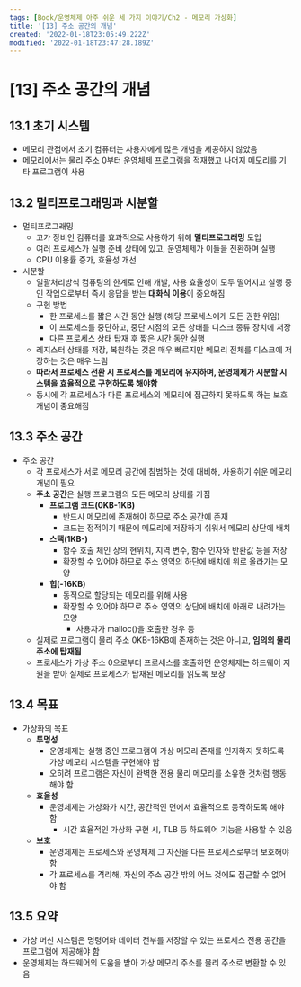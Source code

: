 ```yaml
---
tags: [Book/운영체제 아주 쉬운 세 가지 이야기/Ch2 - 메모리 가상화]
title: '[13] 주소 공간의 개념'
created: '2022-01-18T23:05:49.222Z'
modified: '2022-01-18T23:47:28.189Z'
---
```


# [13] 주소 공간의 개념

## 13.1 초기 시스템

- 메모리 관점에서 초기 컴퓨터는 사용자에게 많은 개념을 제공하지 않았음
- 메모리에서는 물리 주소 0부터 운영체제 프로그램을 적재했고 나머지 메모리를 기타 프로그램이 사용

## 13.2 멀티프로그래밍과 시분할

- 멀티프로그래밍
  - 고가 장비인 컴퓨터를 효과적으로 사용하기 위해 **멀티프로그래밍** 도입
  - 여러 프로세스가 실행 준비 상태에 있고, 운영체제가 이들을 전환하며 실행
  - CPU 이용률 증가, 효율성 개선
- 시분할
  - 일괄처리방식 컴퓨팅의 한계로 인해 개발, 사용 효율성이 모두 떨어지고 실행 중인 작업으로부터 즉시 응답을 받는 **대화식 이용**이 중요해짐
  - 구현 방법
      - 한 프로세스를 짧은 시간 동안 실행 (해당 프로세스에게 모든 권한 위임)
      - 이 프로세스를 중단하고, 중단 시점의 모든 상태를 디스크 종류 장치에 저장
      - 다른 프로세스 상태 탑재 후 짧은 시간 동안 실행
  - 레지스터 상태를 저장, 복원하는 것은 매우 빠르지만 메모리 전체를 디스크에 저장하는 것은 매우 느림
  - **따라서 프로세스 전환 시 프로세스를 메모리에 유지하며, 운영체제가 시분할 시스템을 효율적으로 구현하도록 해야함**
  - 동시에 각 프로세스가 다른 프로세스의 메모리에 접근하지 못하도록 하는 보호 개념이 중요해짐

## 13.3 주소 공간

- 주소 공간
  - 각 프로세스가 서로 메모리 공간에 침범하는 것에 대비해, 사용하기 쉬운 메모리 개념이 필요
  - **주소 공간**은 실행 프로그램의 모든 메모리 상태를 가짐
    - **프로그램 코드(0KB-1KB)**
      - 반드시 메모리에 존재해야 하므로 주소 공간에 존재
      - 코드는 정적이기 때문에 메모리에 저장하기 쉬워서 메모리 상단에 배치
    - **스택(1KB-)**
      - 함수 호출 체인 상의 현위치, 지역 변수, 함수 인자와 반환값 등을 저장
      - 확장할 수 있어야 하므로 주소 영역의 하단에 배치에 위로 올라가는 모양
    - **힙(-16KB)**
      - 동적으로 할당되는 메모리를 위해 사용
      - 확장할 수 있어야 하므로 주쇼 영역의 상단에 배치에 아래로 내려가는 모양
        - 사용자가 malloc()을 호출한 경우 등
  - 실제로 프로그램이 물리 주소 0KB-16KB에 존재하는 것은 아니고, **임의의 물리 주소에 탑재됨**
  - 프로세스가 가상 주소 0으로부터 프로세스를 호출하면 운영체제는 하드웨어 지원을 받아 실제로 프로세스가 탑재된 메모리를 읽도록 보장

## 13.4 목표

- 가상화의 목표
  - **투명성**
    - 운영체제는 실행 중인 프로그램이 가상 메모리 존재를 인지하지 못하도록 가상 메모리 시스템을 구현해야 함
    - 오히려 프로그램은 자신이 완벽한 전용 물리 메모리를 소유한 것처럼 행동해야 함
  - **효율성**
    - 운영체제는 가상화가 시간, 공간적인 면에서 효율적으로 동작하도록 해야 함
      - 시간 효율적인 가상화 구현 시, TLB 등 하드웨어 기능을 사용할 수 있음
  - **보호**
    - 운영체제는 프로세스와 운영체제 그 자신을 다른 프로세스로부터 보호해야 함
    - 각 프로세스를 격리해, 자신의 주소 공간 밖의 어느 것에도 접근할 수 없어야 함

## 13.5 요약

- 가상 머신 시스템은 명령어롸 데이터 전부를 저장할 수 있는 프로세스 전용 공간을 프로그램에 제공해야 함
- 운영체제는 하드웨어의 도움을 받아 가상 메모리 주소를 물리 주소로 변환할 수 있음




